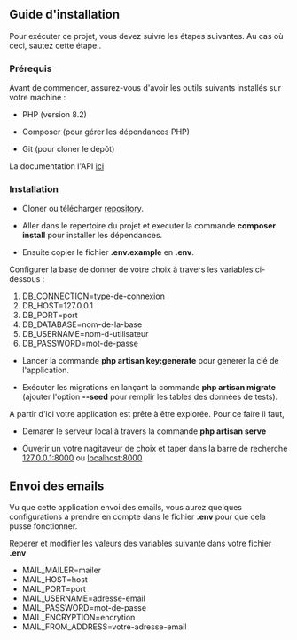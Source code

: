 ## Guide d'installation

Pour exécuter ce projet, vous devez suivre les étapes suivantes. Au cas où ceci, sautez cette étape..

### Prérequis
Avant de commencer, assurez-vous d'avoir les outils suivants installés sur votre machine :

- PHP (version 8.2)

- Composer (pour gérer les dépendances PHP)

- Git (pour cloner le dépôt)

La documentation l'API [ici](/public/docs/API-Documentation.pdf)

### Installation

- Cloner ou télécharger [repository](https://gitlab.com/agbere/test-tikerama-api).

- Aller dans le repertoire du projet et executer la commande **composer install** pour installer les dépendances.

- Ensuite copier le fichier **.env.example** en **.env**.

Configurer la base de donner de votre choix à travers les variables ci-dessous :

1. DB_CONNECTION=type-de-connexion
2. DB_HOST=127.0.0.1
3. DB_PORT=port
4. DB_DATABASE=nom-de-la-base
5. DB_USERNAME=nom-d-utilisateur
6. DB_PASSWORD=mot-de-passe

- Lancer la commande **php artisan key:generate** pour generer la clé de l'application.

- Exécuter les migrations en lançant la commande **php artisan migrate** (ajouter l'option **--seed** pour remplir les tables des données de tests).

A partir d'ici votre application est prête à être explorée. Pour ce faire il faut,

- Demarer le serveur local à travers la commande **php artisan serve**

- Ouverir un votre nagitaveur de choix et taper dans la barre de recherche [127.0.0.1:8000](http://127.0.0.1:8000) ou [localhost:8000](http://localhost:8000)

## Envoi des emails
Vu que cette application envoi des emails, vous aurez quelques configurations à prendre en compte dans le fichier **.env** pour que cela pusse fonctionner.

Reperer et modifier les valeurs des variables suivante dans votre fichier **.env**

- MAIL_MAILER=mailer
- MAIL_HOST=host
- MAIL_PORT=port
- MAIL_USERNAME=adresse-email
- MAIL_PASSWORD=mot-de-passe
- MAIL_ENCRYPTION=encrytion
- MAIL_FROM_ADDRESS=votre-adresse-email

